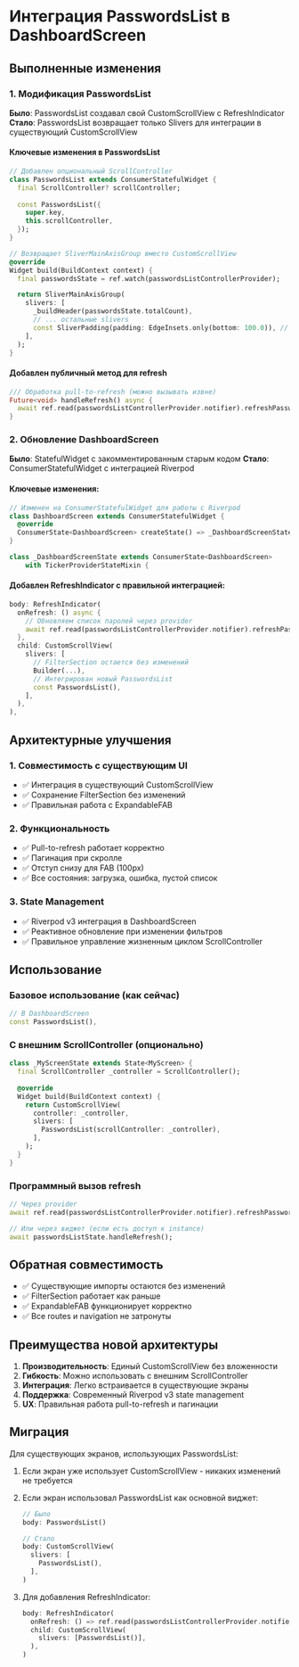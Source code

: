 # Интеграция PasswordsList в DashboardScreen

## Выполненные изменения

### 1. Модификация PasswordsList

**Было**: PasswordsList создавал свой CustomScrollView с RefreshIndicator  
**Стало**: PasswordsList возвращает только Slivers для интеграции в существующий CustomScrollView

#### Ключевые изменения в PasswordsList

```dart
// Добавлен опциональный ScrollController
class PasswordsList extends ConsumerStatefulWidget {
  final ScrollController? scrollController;
  
  const PasswordsList({
    super.key,
    this.scrollController,
  });
}

// Возвращает SliverMainAxisGroup вместо CustomScrollView
@override
Widget build(BuildContext context) {
  final passwordsState = ref.watch(passwordsListControllerProvider);

  return SliverMainAxisGroup(
    slivers: [
      _buildHeader(passwordsState.totalCount),
      // ... остальные slivers
      const SliverPadding(padding: EdgeInsets.only(bottom: 100.0)), // Для FAB
    ],
  );
}
```

#### Добавлен публичный метод для refresh

```dart
/// Обработка pull-to-refresh (можно вызывать извне)
Future<void> handleRefresh() async {
  await ref.read(passwordsListControllerProvider.notifier).refreshPasswords();
}
```

### 2. Обновление DashboardScreen

**Было**: StatefulWidget с закомментированным старым кодом
**Стало**: ConsumerStatefulWidget с интеграцией Riverpod

#### Ключевые изменения:

```dart
// Изменен на ConsumerStatefulWidget для работы с Riverpod
class DashboardScreen extends ConsumerStatefulWidget {
  @override
  ConsumerState<DashboardScreen> createState() => _DashboardScreenState();
}

class _DashboardScreenState extends ConsumerState<DashboardScreen>
    with TickerProviderStateMixin {
```

#### Добавлен RefreshIndicator с правильной интеграцией:
```dart
body: RefreshIndicator(
  onRefresh: () async {
    // Обновляем список паролей через provider
    await ref.read(passwordsListControllerProvider.notifier).refreshPasswords();
  },
  child: CustomScrollView(
    slivers: [
      // FilterSection остается без изменений
      Builder(...),
      // Интегрирован новый PasswordsList
      const PasswordsList(),
    ],
  ),
),
```

## Архитектурные улучшения

### 1. Совместимость с существующим UI
- ✅ Интеграция в существующий CustomScrollView
- ✅ Сохранение FilterSection без изменений
- ✅ Правильная работа с ExpandableFAB

### 2. Функциональность
- ✅ Pull-to-refresh работает корректно
- ✅ Пагинация при скролле
- ✅ Отступ снизу для FAB (100px)
- ✅ Все состояния: загрузка, ошибка, пустой список

### 3. State Management
- ✅ Riverpod v3 интеграция в DashboardScreen
- ✅ Реактивное обновление при изменении фильтров
- ✅ Правильное управление жизненным циклом ScrollController

## Использование

### Базовое использование (как сейчас)
```dart
// В DashboardScreen
const PasswordsList(),
```

### С внешним ScrollController (опционально)
```dart
class _MyScreenState extends State<MyScreen> {
  final ScrollController _controller = ScrollController();
  
  @override
  Widget build(BuildContext context) {
    return CustomScrollView(
      controller: _controller,
      slivers: [
        PasswordsList(scrollController: _controller),
      ],
    );
  }
}
```

### Программный вызов refresh
```dart
// Через provider
await ref.read(passwordsListControllerProvider.notifier).refreshPasswords();

// Или через виджет (если есть доступ к instance)
await passwordsListState.handleRefresh();
```

## Обратная совместимость

- ✅ Существующие импорты остаются без изменений
- ✅ FilterSection работает как раньше
- ✅ ExpandableFAB функционирует корректно
- ✅ Все routes и navigation не затронуты

## Преимущества новой архитектуры

1. **Производительность**: Единый CustomScrollView без вложенности
2. **Гибкость**: Можно использовать с внешним ScrollController
3. **Интеграция**: Легко встраивается в существующие экраны
4. **Поддержка**: Современный Riverpod v3 state management
5. **UX**: Правильная работа pull-to-refresh и пагинации

## Миграция

Для существующих экранов, использующих PasswordsList:

1. Если экран уже использует CustomScrollView - никаких изменений не требуется
2. Если экран использовал PasswordsList как основной виджет:
   ```dart
   // Было
   body: PasswordsList()
   
   // Стало
   body: CustomScrollView(
     slivers: [
       PasswordsList(),
     ],
   )
   ```

3. Для добавления RefreshIndicator:
   ```dart
   body: RefreshIndicator(
     onRefresh: () => ref.read(passwordsListControllerProvider.notifier).refreshPasswords(),
     child: CustomScrollView(
       slivers: [PasswordsList()],
     ),
   )
   ```
